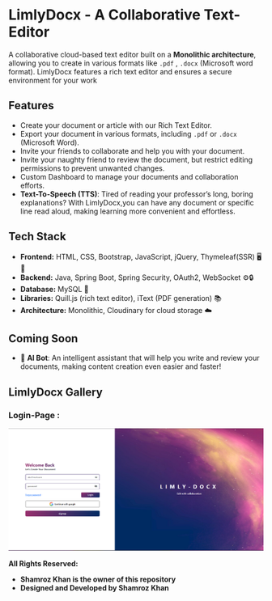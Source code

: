 # LimlyDocx - A Collaborative Text-Editor
A collaborative cloud-based text editor built on a **Monolithic architecture**, allowing you to create in
various formats like `.pdf` , `.docx` (Microsoft word format). LimlyDocx features a rich text editor and ensures a secure environment for your work
## Features

- Create your document or article with our Rich Text Editor.
- Export your document in various formats, including `.pdf` or `.docx` (Microsoft Word).
- Invite your friends to collaborate and help you with your document.
- Invite your naughty friend to review the document, but restrict editing permissions to prevent unwanted changes.
- Custom Dashboard to manage your documents and collaboration efforts.
- **Text-To-Speech (TTS)**: Tired of reading your professor’s long, boring explanations? With LimlyDocx,you can have any document or specific line read aloud, making learning more convenient and effortless.


## Tech Stack

- **Frontend:** HTML, CSS, Bootstrap, JavaScript, jQuery, Thymeleaf(SSR) 🖥️🎨
- **Backend:** Java, Spring Boot, Spring Security, OAuth2, WebSocket ⚙️🔒
- **Database:** MySQL 💾
- **Libraries:** Quill.js (rich text editor), iText (PDF generation) 📚
- **Architecture:**  Monolithic, Cloudinary for cloud storage ☁️  

## Coming Soon

- 🤖 **AI Bot**: An intelligent assistant that will help you write and review your documents, making content creation even easier and faster!

## LimlyDocx Gallery
### **Login-Page** :
![LimlyDocx](limlydocx/src/main/resources/static/img/login-image.png "LimlyDocx Login Form")

**All Rights Reserved:**
- **Shamroz Khan is the owner of this repository**
- **Designed and Developed by Shamroz Khan**
